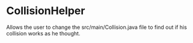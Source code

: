 CollisionHelper
===============

Allows the user to change the src/main/Collision.java file to find out if his collision works as he thought.
